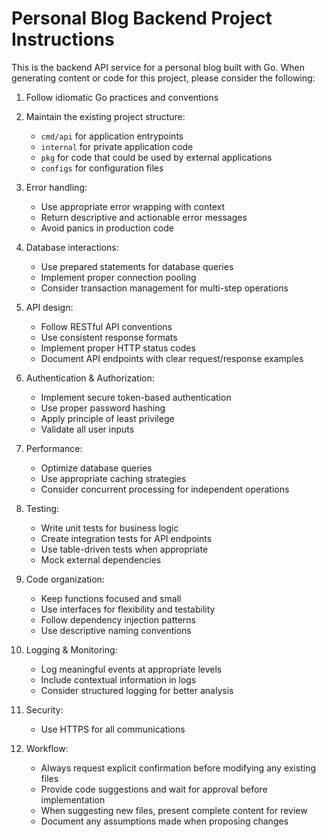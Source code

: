 # Personal Blog Backend Project Instructions

This is the backend API service for a personal blog built with Go. When generating content or code for this project, please consider the following:

1. Follow idiomatic Go practices and conventions
2. Maintain the existing project structure:
   - `cmd/api` for application entrypoints
   - `internal` for private application code
   - `pkg` for code that could be used by external applications
   - `configs` for configuration files

3. Error handling:
   - Use appropriate error wrapping with context
   - Return descriptive and actionable error messages
   - Avoid panics in production code

4. Database interactions:
   - Use prepared statements for database queries
   - Implement proper connection pooling
   - Consider transaction management for multi-step operations

5. API design:
   - Follow RESTful API conventions
   - Use consistent response formats
   - Implement proper HTTP status codes
   - Document API endpoints with clear request/response examples

6. Authentication & Authorization:
   - Implement secure token-based authentication
   - Use proper password hashing
   - Apply principle of least privilege
   - Validate all user inputs

7. Performance:
   - Optimize database queries
   - Use appropriate caching strategies
   - Consider concurrent processing for independent operations

8. Testing:
   - Write unit tests for business logic
   - Create integration tests for API endpoints
   - Use table-driven tests when appropriate
   - Mock external dependencies

9. Code organization:
   - Keep functions focused and small
   - Use interfaces for flexibility and testability
   - Follow dependency injection patterns
   - Use descriptive naming conventions

10. Logging & Monitoring:
    - Log meaningful events at appropriate levels
    - Include contextual information in logs
    - Consider structured logging for better analysis

11. Security:
    - Use HTTPS for all communications

12. Workflow:
    - Always request explicit confirmation before modifying any existing files
    - Provide code suggestions and wait for approval before implementation
    - When suggesting new files, present complete content for review
    - Document any assumptions made when proposing changes
